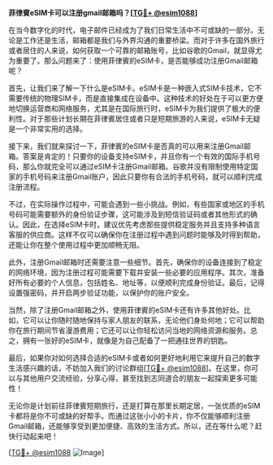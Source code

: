 **菲律賓eSIM卡可以注册gmail邮箱吗？[[TG💪+ @esim1088](https://t.me/s/esim1088)]**

在当今数字化的时代，电子邮件已经成为了我们日常生活中不可或缺的一部分。无论是工作还是生活，邮箱都是我们与外界沟通的重要桥梁。而对于许多在国外旅行或者居住的人来说，如何获取一个可靠的邮箱账号，比如谷歌的Gmail，就显得尤为重要了。那么问题来了：使用菲律賓的eSIM卡，是否能够成功注册Gmail邮箱呢？

首先，让我们来了解一下什么是eSIM卡。eSIM卡是一种嵌入式SIM卡技术，它不需要传统的物理SIM卡，而是直接集成在设备中。这种技术的好处在于可以更方便地切换运营商和网络服务，尤其是在国际旅行时，eSIM卡为我们提供了极大的便利性。对于那些计划长期在菲律賓居住或者只是短期旅游的人来说，eSIM卡无疑是一个非常实用的选择。

接下来，我们就来探讨一下，菲律賓的eSIM卡是否真的可以用来注册Gmail邮箱。答案是肯定的！只要你的设备支持eSIM卡，并且你有一个有效的国际手机号码，那么你就完全可以通过eSIM卡注册Gmail邮箱。谷歌并没有限制使用特定国家的手机号码来注册Gmail账户，因此只要你有合法的手机号码，就可以顺利完成注册流程。

不过，在实际操作过程中，可能会遇到一些小挑战。例如，有些国家或地区的手机号码可能需要额外的身份验证步骤，这可能涉及到短信验证码或者其他形式的确认。因此，在选择eSIM卡时，建议优先考虑那些提供稳定服务并且支持多种语言客服的供应商。这样不仅可以确保你在注册过程中遇到问题时能够及时得到帮助，还能让你在整个使用过程中更加顺畅无阻。

此外，注册Gmail邮箱时还需要注意一些细节。首先，确保你的设备连接到了稳定的网络环境，因为注册过程可能需要下载并安装一些必要的应用程序。其次，准备好所有必要的个人信息，包括姓名、地址等，以便顺利完成身份验证。最后，记得设置强密码，并开启两步验证功能，以保护你的账户安全。

当然，除了注册Gmail邮箱之外，使用菲律賓的eSIM卡还有许多其他好处。比如，它可以让你随时随地保持与家人朋友的联系，无论他们身处何地；它可以帮助你在旅行期间节省漫游费用；它还可以让你轻松访问当地的网络资源和服务。总之，拥有一张好的eSIM卡，就像是为自己配备了一把通往世界的钥匙。

最后，如果你对如何选择合适的eSIM卡或者如何更好地利用它来提升自己的数字生活感兴趣的话，不妨加入我们的讨论群组[[TG💪+ @esim1088](https://t.me/s/esim1088)]。在这里，你可以与其他用户交流经验，分享心得，甚至找到志同道合的朋友一起探索更多可能性！

无论你是计划前往菲律賓短期旅行，还是打算在那里长期定居，一张优质的eSIM卡都将是你不可或缺的好帮手。而通过这张小小的卡片，你不仅能够顺利注册Gmail邮箱，还能够享受到更加便捷、高效的生活方式。所以，还在等什么呢？赶快行动起来吧！

[[TG💪+ @esim1088](https://t.me/s/esim1088) ![Image](https://i.postimg.cc/4NQfJmqS/Snipaste-2025-05-13-00-14-12.png)]